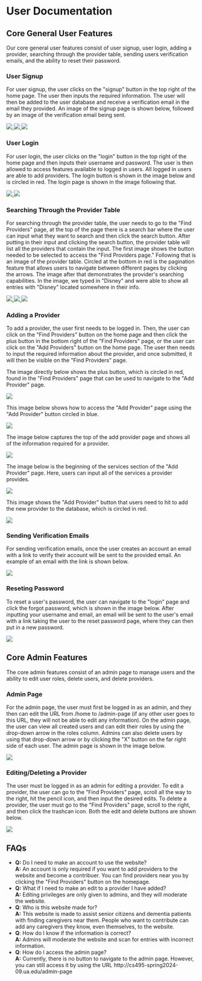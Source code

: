 # User Documentation

## Core General User Features
Our core general user features consist of user signup, user login, adding a provider, searching through the provider table, sending users verification emails, and the ability to reset their password.

### User Signup
For user signup, the user clicks on the "signup" button in the top right of the home page. The user then inputs the required information. The user will then be added to the user database and receive a verification email in the email they provided. An image of the signup page is shown below, followed by an image of the verification email being sent.

<a href="https://lh3.googleusercontent.com/drive-viewer/AKGpihbtB_Qz2FF1FrjC5YqmMfZ40EOES2vnoUXXbnqb2aX4oUK5_y8rrbBf9OCpOHugQ1lTA5YX1AZnw8AhT6RFEEEKA6Er4jzg6Q=s1600-rw-v1?source=screenshot.guru"> <img src="https://lh3.googleusercontent.com/drive-viewer/AKGpihbtB_Qz2FF1FrjC5YqmMfZ40EOES2vnoUXXbnqb2aX4oUK5_y8rrbBf9OCpOHugQ1lTA5YX1AZnw8AhT6RFEEEKA6Er4jzg6Q=s1600-rw-v1" /> </a>
<a href="https://lh3.googleusercontent.com/drive-viewer/AKGpihaaEFmiv1kSy3pGq_1qIoFssbAMFqg-WoJBDEFxvcONO64KteIhGPwmLre5NiqqxBsVPZxIV1GMYhchA2PSu8FxGjE-WQIjWnY=s1600-rw-v1?source=screenshot.guru"> <img src="https://lh3.googleusercontent.com/drive-viewer/AKGpihaaEFmiv1kSy3pGq_1qIoFssbAMFqg-WoJBDEFxvcONO64KteIhGPwmLre5NiqqxBsVPZxIV1GMYhchA2PSu8FxGjE-WQIjWnY=s1600-rw-v1" /> </a>
<a href="https://lh3.googleusercontent.com/drive-viewer/AKGpihZ77FUP9U_SzKcnBxWNvI4uu10mEKMa9YUx6S85SV38x-LpWNy0dSB5yTPWzvrn-_RjAuljgPZaojzXuA3GOzchg65iwxGoQW0=s2560?source=screenshot.guru"> <img src="https://lh3.googleusercontent.com/drive-viewer/AKGpihZ77FUP9U_SzKcnBxWNvI4uu10mEKMa9YUx6S85SV38x-LpWNy0dSB5yTPWzvrn-_RjAuljgPZaojzXuA3GOzchg65iwxGoQW0=s2560" /> </a>


### User Login
For user login, the user clicks on the "login" button in the top right of the home page and then inputs their username and password. The user is then allowed to access features available to logged in users. All logged in users are able to add providers. The login button is shown in the image below and is circled in red. The login page is shown in the image following that.

<a href="https://lh3.googleusercontent.com/drive-viewer/AKGpihZCvky0SjxGO8DIlAzRwp-9QucULCVfnhLMa4MJE3CiDN8M9rbU0K5JML5al5EHmidM8oCUIzYo0J4yrSYLbzIrSJZqli_Pnrw=s1600-rw-v1?source=screenshot.guru"> <img src="https://lh3.googleusercontent.com/drive-viewer/AKGpihZCvky0SjxGO8DIlAzRwp-9QucULCVfnhLMa4MJE3CiDN8M9rbU0K5JML5al5EHmidM8oCUIzYo0J4yrSYLbzIrSJZqli_Pnrw=s1600-rw-v1" /> </a>
<a href="https://lh3.googleusercontent.com/drive-viewer/AKGpiha-He-M77-euyK5-R80KvBghQygLNoy7uF6nsxRH66MTaTox6TDmZ6EVPeIXFbaj3IFeifdUcVSPuSFYyvt29w8c7lyYFFqtI8=s1600-rw-v1?source=screenshot.guru"> <img src="https://lh3.googleusercontent.com/drive-viewer/AKGpiha-He-M77-euyK5-R80KvBghQygLNoy7uF6nsxRH66MTaTox6TDmZ6EVPeIXFbaj3IFeifdUcVSPuSFYyvt29w8c7lyYFFqtI8=s1600-rw-v1" /> </a>

### Searching Through the Provider Table
For searching through the provider table, the user needs to go to the "Find Providers" page, at the top of the page there is a search bar where the user can input what they want to search and then click the search button. After putting in their input and clicking the search button, the provider table will list all the providers that contain the input. The first image shows the button needed to be selected to access the "Find Providers page." Following that is an image of the provider table. Circled at the bottom in red is the pagination feature that allows users to navigate between different pages by clicking the arrows. The image after that demonstrates the provider's searching capabilities. In the image, we typed in "Disney" and were able to show all entries with "Disney" located somewhere in their info. 

<a href="https://lh3.googleusercontent.com/drive-viewer/AKGpihZXSduZDbHI1uVZMLpGwvHwZpI4710IDHqHgFwSW0oDupUUF8UL2mmY0ykNytnGamKeK-_kNdPYJdYZJuPHmUqRDbB55UYLxA=s1600-rw-v1?source=screenshot.guru"> <img src="https://lh3.googleusercontent.com/drive-viewer/AKGpihZXSduZDbHI1uVZMLpGwvHwZpI4710IDHqHgFwSW0oDupUUF8UL2mmY0ykNytnGamKeK-_kNdPYJdYZJuPHmUqRDbB55UYLxA=s1600-rw-v1" /> </a>
<a href="https://lh3.googleusercontent.com/drive-viewer/AKGpihZIoUenK0N_EPSbSxZtGz5fTfkLq4u9N27La6Jl4RUBEGi3fLj5ikZmJhtZjpng4gkkgOW0KSilxrMOQ9IPfkhhagW9vcZ-Btc=s1600-rw-v1?source=screenshot.guru"> <img src="https://lh3.googleusercontent.com/drive-viewer/AKGpihZIoUenK0N_EPSbSxZtGz5fTfkLq4u9N27La6Jl4RUBEGi3fLj5ikZmJhtZjpng4gkkgOW0KSilxrMOQ9IPfkhhagW9vcZ-Btc=s1600-rw-v1" /> </a>
<a href="https://lh3.googleusercontent.com/drive-viewer/AKGpihbICTtsyJdN1cIyNM6c0HEZ7PNbpQ4gSbpMGuq6kHVpVzEOF64ufV62qFhFx4vZdMsALRxfvGQ9qPsRFhypX8zIf20FKNzpmYY=s1600-rw-v1?source=screenshot.guru"> <img src="https://lh3.googleusercontent.com/drive-viewer/AKGpihbICTtsyJdN1cIyNM6c0HEZ7PNbpQ4gSbpMGuq6kHVpVzEOF64ufV62qFhFx4vZdMsALRxfvGQ9qPsRFhypX8zIf20FKNzpmYY=s1600-rw-v1" /> </a>

### Adding a Provider
To add a provider, the user first needs to be logged in. Then, the user can click on the "Find Providers" button on the home page and then click the plus button in the bottom right of the "Find Providers" page, or the user can click on the "Add Providers" button on the home page. The user then needs to input the required information about the provider, and once submitted, it will then be visible on the "Find Providers" page.

The image directly below shows the plus button, which is circled in red, found in the "Find Providers" page that can be used to navigate to the "Add Provider" page.

<a href="https://lh3.googleusercontent.com/drive-viewer/AKGpihZV3Fx8gEdENzksnw5bGIsRxIEQVZk04VZNKmfSHtP-AwKZU_viHgsCuH0gl_0ZOSG0rfVycXauMT-fY4htx4w-oNS596ZvZw=s1600-rw-v1?source=screenshot.guru"> <img src="https://lh3.googleusercontent.com/drive-viewer/AKGpihZV3Fx8gEdENzksnw5bGIsRxIEQVZk04VZNKmfSHtP-AwKZU_viHgsCuH0gl_0ZOSG0rfVycXauMT-fY4htx4w-oNS596ZvZw=s1600-rw-v1" /> </a>


This image below shows how to access the "Add Provider" page using the "Add Provider" button circled in blue.

<a href="https://lh3.googleusercontent.com/drive-viewer/AKGpihYs-6Pj9o7j3d7LQ6iKpUzjals2_Heq6qJbeMGGM1PZYv8tHuDobo6OspG_5LiOWmQD18jfiVUq9hTcFDg8oRsya6bOQ3AKBC8=s1600-rw-v1?source=screenshot.guru"> <img src="https://lh3.googleusercontent.com/drive-viewer/AKGpihYs-6Pj9o7j3d7LQ6iKpUzjals2_Heq6qJbeMGGM1PZYv8tHuDobo6OspG_5LiOWmQD18jfiVUq9hTcFDg8oRsya6bOQ3AKBC8=s1600-rw-v1" /> </a>

The image below captures the top of the add provider page and shows all of the information required for a provider.

<a href="https://lh3.googleusercontent.com/drive-viewer/AKGpihaTZPbXcF48Y4S2O3hUAThJV9eFBHMfioGNV8iAhyvAgweHIIq9mj0zyIUxeWMRHMR5bXogP6kr29wamGmyPMXUcuNJNd5D0g=s1600-rw-v1?source=screenshot.guru"> <img src="https://lh3.googleusercontent.com/drive-viewer/AKGpihaTZPbXcF48Y4S2O3hUAThJV9eFBHMfioGNV8iAhyvAgweHIIq9mj0zyIUxeWMRHMR5bXogP6kr29wamGmyPMXUcuNJNd5D0g=s1600-rw-v1" /> </a>

The image below is the beginning of the services section of the "Add Provider" page. Here, users can input all of the services a provider provides.

<a href="https://lh3.googleusercontent.com/drive-viewer/AKGpihYc79GGyCQcxpY-datX-RutPb438voC4qaEn0s3yVZYxKUVXv2z1VlD4rq53nEkfR34XY9hR5IgqYn2Or7iYsSoY-JRedGifco=s1600-rw-v1?source=screenshot.guru"> <img src="https://lh3.googleusercontent.com/drive-viewer/AKGpihYc79GGyCQcxpY-datX-RutPb438voC4qaEn0s3yVZYxKUVXv2z1VlD4rq53nEkfR34XY9hR5IgqYn2Or7iYsSoY-JRedGifco=s1600-rw-v1" /> </a>

This image shows the "Add Provider" button that users need to hit to add the new provider to the database, which is circled in red.

<a href="https://lh3.googleusercontent.com/drive-viewer/AKGpiha-DbuGyuSDdpTv9TwRLjV-AZc7-Fa_v9_yuIc73hLtAu7IzfTDO1Y10bBxVYxc68tEYiaZk0DUHsLMbElAAVL74s2LJut3Df0=s1600-rw-v1?source=screenshot.guru"> <img src="https://lh3.googleusercontent.com/drive-viewer/AKGpiha-DbuGyuSDdpTv9TwRLjV-AZc7-Fa_v9_yuIc73hLtAu7IzfTDO1Y10bBxVYxc68tEYiaZk0DUHsLMbElAAVL74s2LJut3Df0=s1600-rw-v1" /> </a>

### Sending Verification Emails
For sending verification emails, once the user creates an account an email with a link to verify their account will be sent to the provided email. An example of an email with the link is shown below.

<a href="https://lh3.googleusercontent.com/drive-viewer/AKGpihbjo56zmfLB0PCbnJtlbfkj05G69gHLZsU4hzsARoPWB1WHXw5nNqIAXUX1wyGCzEURwRnI5LQharxHijfzamVfsIpOFUwMmqM=s2560?source=screenshot.guru"> <img src="https://lh3.googleusercontent.com/drive-viewer/AKGpihbjo56zmfLB0PCbnJtlbfkj05G69gHLZsU4hzsARoPWB1WHXw5nNqIAXUX1wyGCzEURwRnI5LQharxHijfzamVfsIpOFUwMmqM=s2560" /> </a>

### Reseting Password
To reset a user's password, the user can navigate to the "login" page and click the forgot password, which is shown in the image below. After inputting your username and email, an email will be sent to the user's email with a link taking the user to the reset password page, where they can then put in a new password.

<a href="https://lh3.googleusercontent.com/drive-viewer/AKGpihZm7SUZu2UwMRMVNVWpGts355CfexHOw8COUlYuBXCM0r9eoD_OxRet0Rtak4ui9egsQByMUZgtrgGw0XdeDdDt_XaZZD7xdXc=s1600-rw-v1?source=screenshot.guru"> <img src="https://lh3.googleusercontent.com/drive-viewer/AKGpihZm7SUZu2UwMRMVNVWpGts355CfexHOw8COUlYuBXCM0r9eoD_OxRet0Rtak4ui9egsQByMUZgtrgGw0XdeDdDt_XaZZD7xdXc=s1600-rw-v1" /> </a>

## Core Admin Features
The core admin features consist of an admin page to manage users and the ability to edit user roles, delete users, and delete providers.

### Admin Page
For the admin page, the user must first be logged in as an admin, and they then can edit the URL from /home to /admin-page (if any other user goes to this URL, they will not be able to edit any information). On the admin page, the user can view all created users and can edit their roles by using the drop-down arrow in the roles column. Admins can also delete users by using that drop-down arrow or by clicking the "X" button on the far right side of each user. The admin page is shown in the image below.

<a href="https://lh3.googleusercontent.com/drive-viewer/AKGpihYK9J9YSEPc6b0rzTJSm3sWPBQGOBIUrRyIL0RB72u8UUga7ngzP7ltFFd8aSsYT3qaAavjBwl4kpSGoGBweDaiu2caGBdHeDQ=s1600-rw-v1?source=screenshot.guru"> <img src="https://lh3.googleusercontent.com/drive-viewer/AKGpihYK9J9YSEPc6b0rzTJSm3sWPBQGOBIUrRyIL0RB72u8UUga7ngzP7ltFFd8aSsYT3qaAavjBwl4kpSGoGBweDaiu2caGBdHeDQ=s1600-rw-v1" /> </a>

### Editing/Deleting a Provider
The user must be logged in as an admin for editing a provider. To edit a provider, the user can go to the "Find Providers" page, scroll all the way to the right, hit the pencil icon, and then input the desired edits. To delete a provider, the user must go to the "Find Providers" page, scroll to the right, and then click the trashcan icon. Both the edit and delete buttons are shown below.

<a href="https://lh3.googleusercontent.com/drive-viewer/AKGpihYziOCzt5n8EjyrSJwsXXjeLtwwZCgQsSKFQnbm-rsPjMG7MupgzAb4bDKXMKanfury1LbTUNZIBSmJw_WhYbrDtjv3UAZlU1Q=s2560?source=screenshot.guru"> <img src="https://lh3.googleusercontent.com/drive-viewer/AKGpihYziOCzt5n8EjyrSJwsXXjeLtwwZCgQsSKFQnbm-rsPjMG7MupgzAb4bDKXMKanfury1LbTUNZIBSmJw_WhYbrDtjv3UAZlU1Q=s2560" /> </a>

## FAQs
<ul>
  <li><b>Q:</b> Do I need to make an account to use the website? <br> <b>A:</b> An account is only required if you want to add providers to the website and become a contribuer. You can find providers near you by clicking the "Find Providers" button on the homepage. </li>
  <li><b>Q:</b> What if I need to make an edit to a provider I have added? <br> <b>A:</b> Editing privileges are only given to admins, and they will moderate the website.</li>
  <li><b>Q</b>: Who is this website made for? <br> <b>A:</b> This website is made to assist senior citizens and dementia patients with finding caregivers near them. People who want to contribute can add any caregivers they know, even themselves, to the website.</li>
 <li><b>Q</b>: How do I know if the information is correct? <br> <b>A:</b> Admins will moderate the website and scan for entries with incorrect information.</li>
  <li><b>Q</b>: How do I access the admin page? <br> <b>A:</b> Currently, there is no button to navigate to the admin page. However, you can still access it by using the URL http://cs495-spring2024-09.ua.edu/admin-page</li>
</ul>
